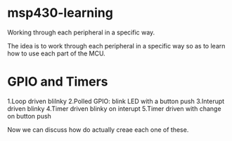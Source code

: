 # msp430-learning
Working through each peripheral in a specific way.  

The idea is to work through each peripheral in a specific way so as to learn 
how to use each part of the MCU. 
# GPIO and Timers
1.Loop driven blilnky 
2.Polled GPIO: blink LED with a button push
3.Interupt driven blinky
4.Timer driven blinky on interupt
5.Timer driven with change on button push

Now we can discuss how do actually creae each one of these. 

